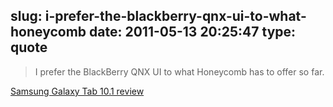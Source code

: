 slug: i-prefer-the-blackberry-qnx-ui-to-what-honeycomb
date: 2011-05-13 20:25:47
type: quote
---

> I prefer the BlackBerry QNX UI to what Honeycomb has to offer so far.

[Samsung Galaxy Tab 10.1 review](http://www.bgr.com/2011/05/13/samsung-galaxy-tab-10-1-review/)
